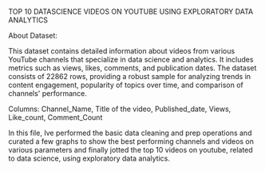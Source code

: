 TOP 10 DATASCIENCE VIDEOS ON YOUTUBE USING EXPLORATORY DATA ANALYTICS



About Dataset:


This dataset contains detailed information about videos from various YouTube channels that specialize in data science and analytics. It includes metrics such as views, likes, comments, and publication dates. The dataset consists of 22862 rows, providing a robust sample for analyzing trends in content engagement, popularity of topics over time, and comparison of channels' performance.

Columns:
Channel_Name, Title of the video, Published_date, Views, Like_count, Comment_Count


In this file, Ive performed the basic data cleaning and prep operations and curated a few graphs to show the best performing channels and videos on various parameters and finally jotted the top 10 videos on youtube, related to data science, using exploratory data analytics.
